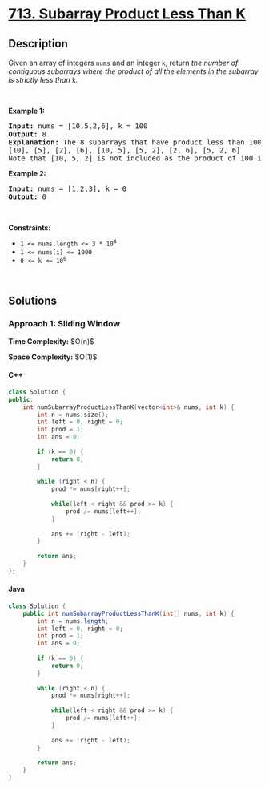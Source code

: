# [713. Subarray Product Less Than K](https://leetcode.com/problems/subarray-product-less-than-k)

## Description

<p>Given an array of integers <code>nums</code> and an integer <code>k</code>, return <em>the number of contiguous subarrays where the product of all the elements in the subarray is strictly less than </em><code>k</code>.</p>
<p>&nbsp;</p>

<p><strong class="example">Example 1:</strong></p>
<pre>
<strong>Input:</strong> nums = [10,5,2,6], k = 100
<strong>Output:</strong> 8
<strong>Explanation:</strong> The 8 subarrays that have product less than 100 are:
[10], [5], [2], [6], [10, 5], [5, 2], [2, 6], [5, 2, 6]
Note that [10, 5, 2] is not included as the product of 100 is not strictly less than k.
</pre>

<p><strong class="example">Example 2:</strong></p>
<pre>
<strong>Input:</strong> nums = [1,2,3], k = 0
<strong>Output:</strong> 0
</pre>
<p>&nbsp;</p>

<p><strong>Constraints:</strong></p>
<ul>
    <li><code>1 &lt;= nums.length &lt;= 3 * 10<sup>4</sup></code></li>
    <li><code>1 &lt;= nums[i] &lt;= 1000</code></li>
    <li><code>0 &lt;= k &lt;= 10<sup>6</sup></code></li>
</ul>
<p>&nbsp;</p>

## Solutions

### **Approach 1: Sliding Window**

<p><strong>Time Complexity:</strong> $O(n)$</p>
<p><strong>Space Complexity:</strong> $O(1)$</p>

<!-- tabs:start -->

#### C++

```cpp
class Solution {
public:
    int numSubarrayProductLessThanK(vector<int>& nums, int k) {
        int n = nums.size();
        int left = 0, right = 0;
        int prod = 1;
        int ans = 0;
        
        if (k == 0) {
            return 0;
        }
        
        while (right < n) {
            prod *= nums[right++];
            
            while(left < right && prod >= k) {
                prod /= nums[left++];
            }
            
            ans += (right - left);
        }
        
        return ans;
    }
};
```

#### Java

```java
class Solution {
    public int numSubarrayProductLessThanK(int[] nums, int k) {
        int n = nums.length;
        int left = 0, right = 0;
        int prod = 1;
        int ans = 0;
        
        if (k == 0) {
            return 0;
        }
        
        while (right < n) {
            prod *= nums[right++];
            
            while(left < right && prod >= k) {
                prod /= nums[left++];
            }
            
            ans += (right - left);
        }
        
        return ans;
    }
}
```

<!-- tabs:end -->